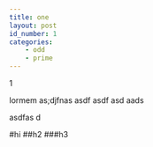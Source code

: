 ```yaml
---
title: one
layout: post
id_number: 1
categories: 
    - odd
    - prime
---
```


1

lormem as;djfnas
asdf asdf asd
aads

asdfas d

#hi
##h2
###h3